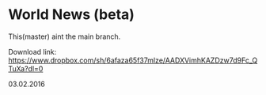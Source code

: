 # World News (beta)

This(master) aint the main branch.

Download link:
https://www.dropbox.com/sh/6afaza65f37mlze/AADXVimhKAZDzw7d9Fc_QTuXa?dl=0


03.02.2016
